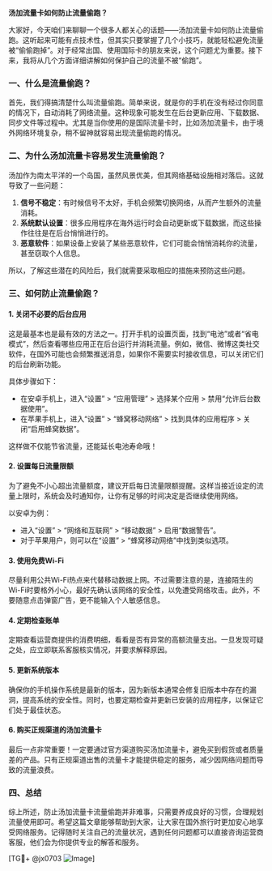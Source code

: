 **汤加流量卡如何防止流量偷跑？**

大家好，今天咱们来聊聊一个很多人都关心的话题——汤加流量卡如何防止流量偷跑。这听起来可能有点技术性，但其实只要掌握了几个小技巧，就能轻松避免流量被“偷偷跑掉”。对于经常出国、使用国际卡的朋友来说，这个问题尤为重要。接下来，我将从几个方面详细讲解如何保护自己的流量不被“偷跑”。

### 一、什么是流量偷跑？

首先，我们得搞清楚什么叫流量偷跑。简单来说，就是你的手机在没有经过你同意的情况下，自动消耗了网络流量。这种现象可能发生在后台更新应用、下载数据、同步文件等过程中。尤其是当你使用的是国际流量卡时，比如汤加流量卡，由于境外网络环境复杂，稍不留神就容易出现流量偷跑的情况。

### 二、为什么汤加流量卡容易发生流量偷跑？

汤加作为南太平洋的一个岛国，虽然风景优美，但其网络基础设施相对落后。这就导致了一些问题：

1. **信号不稳定**：有时候信号不太好，手机会频繁切换网络，从而产生额外的流量消耗。
2. **系统默认设置**：很多应用程序在海外运行时会自动更新或下载数据，而这些操作往往是在后台悄悄进行的。
3. **恶意软件**：如果设备上安装了某些恶意软件，它们可能会悄悄消耗你的流量，甚至窃取个人信息。

所以，了解这些潜在的风险后，我们就需要采取相应的措施来预防这些问题。

### 三、如何防止流量偷跑？

#### 1. 关闭不必要的后台应用

这是最基本也是最有效的方法之一。打开手机的设置页面，找到“电池”或者“省电模式”，然后查看哪些应用正在后台运行并消耗流量。例如，微信、微博这类社交软件，在国外可能也会频繁推送消息，如果你不需要实时接收信息，可以关闭它们的后台刷新功能。

具体步骤如下：
- 在安卓手机上，进入“设置” > “应用管理” > 选择某个应用 > 禁用“允许后台数据使用”。
- 在苹果手机上，进入“设置” > “蜂窝移动网络” > 找到具体的应用程序 > 关闭“启用蜂窝数据”。

这样做不仅能节省流量，还能延长电池寿命哦！

#### 2. 设置每日流量限额

为了避免不小心超出流量额度，建议开启每日流量限额提醒。这样当接近设定的流量上限时，系统会及时通知你，让你有足够的时间决定是否继续使用网络。

以安卓为例：
- 进入“设置” > “网络和互联网” > “移动数据” > 启用“数据警告”。
- 对于苹果用户，则可以在“设置” > “蜂窝移动网络”中找到类似选项。

#### 3. 使用免费Wi-Fi

尽量利用公共Wi-Fi热点来代替移动数据上网。不过需要注意的是，连接陌生的Wi-Fi时要格外小心，最好先确认该网络的安全性，以免遭受网络攻击。此外，不要随意点击弹窗广告，更不能输入个人敏感信息。

#### 4. 定期检查账单

定期查看运营商提供的消费明细，看看是否有异常的高额流量支出。一旦发现可疑之处，应立即联系客服核实情况，并要求解释原因。

#### 5. 更新系统版本

确保你的手机操作系统是最新的版本，因为新版本通常会修复旧版本中存在的漏洞，提高系统的安全性。同时，也要定期检查并更新已安装的应用程序，以保证它们处于最佳状态。

#### 6. 购买正规渠道的汤加流量卡

最后一点非常重要！一定要通过官方渠道购买汤加流量卡，避免买到假货或者质量差的产品。只有正规渠道出售的流量卡才能提供稳定的服务，减少因网络问题而导致的流量浪费。

### 四、总结

综上所述，防止汤加流量卡流量偷跑并非难事，只需要养成良好的习惯，合理规划流量使用即可。希望这篇文章能够帮助到大家，让大家在国外旅行时更加安心地享受网络服务。记得随时关注自己的流量状况，遇到任何问题都可以直接咨询运营商客服，他们会为你提供专业的解答和服务。

[TG💪+ @jx0703 ![Image](https://github.com/user-attachments/assets/dbca1d08-cadb-493c-b0ec-ad6f7a83f270)]